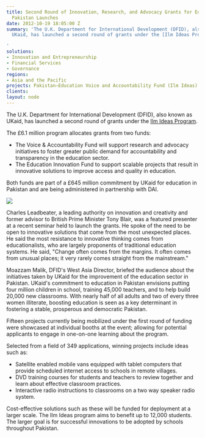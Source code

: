 ```yaml
---
title: Second Round of Innovation, Research, and Advocacy Grants for Education in
  Pakistan Launches
date: 2012-10-19 18:05:00 Z
summary: 'The U.K. Department for International Development (DFID), also known as
  UKaid, has launched a second round of grants under the [Ilm Ideas Program][1].

'
solutions:
- Innovation and Entrepreneurship
- Financial Services
- Governance
regions:
- Asia and the Pacific
projects: Pakistan—Education Voice and Accountability Fund (Ilm Ideas)
clients: 
layout: node
---
```


The U.K. Department for International Development (DFID), also known as UKaid, has launched a second round of grants under the [Ilm Ideas Program][1].

The £6.1 million program allocates grants from two funds:

* The Voice & Accountability Fund will support research and advocacy initiatives to foster greater public demand for accountability and transparency in the education sector.
* The Education Innovation Fund to support scalable projects that result in innovative solutions to improve access and quality in education.

Both funds are part of a £645 million commitment by UKaid for education in Pakistan and are being administered in partnership with DAI.

![][2]

Charles Leadbeater, a leading authority on innovation and creativity and former advisor to British Prime Minister Tony Blair, was a featured presenter at a recent seminar held to launch the grants. He spoke of the need to be open to innovative solutions that come from the most unexpected places. He said the most resistance to innovative thinking comes from educationalists, who are largely proponents of traditional education systems. He said, "Change often comes from the margins. It often comes from unusual places; it very rarely comes straight from the mainstream."

Moazzam Malik, DFID's West Asia Director, briefed the audience about the initiatives taken by UKaid for the improvement of the education sector in Pakistan. UKaid's commitment to education in Pakistan envisions putting four million children in school, training 45,000 teachers, and to help build 20,000 new classrooms. With nearly half of all adults and two of every three women illiterate, boosting education is seen as a key determinant in fostering a stable, prosperous and democratic Pakistan.

Fifteen projects currently being mobilized under the first round of funding were showcased at individual booths at the event; allowing for potential applicants to engage in one-on-one learning about the program.

Selected from a field of 349 applications, winning projects include ideas such as:

* Satellite enabled mobile vans equipped with tablet computers that provide scheduled internet access to schools in remote villages.
* DVD training courses for students and teachers to review together and learn about effective classroom practices.
* Interactive radio instructions to classrooms on a two way speaker radio system.

Cost-effective solutions such as these will be funded for deployment at a larger scale. The Ilm Ideas program aims to benefit up to 12,000 students. The larger goal is for successful innovations to be adopted by schools throughout Pakistan.


[1]: /our-work/projects/pakistan-education-voice-and-accountability-fund
[2]: https://assetify-dai.com/news/IlmIdeas.jpg
